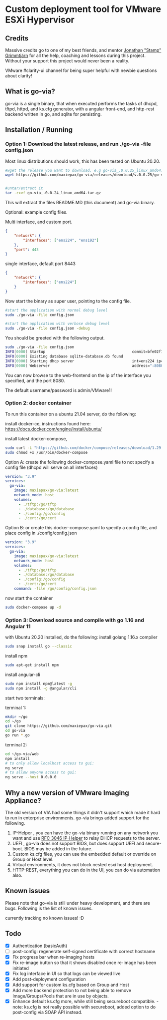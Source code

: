 Custom deployment tool for VMware ESXi Hypervisor
=========================================

Credits
-------

Massive credits go to one of my best friends, and mentor [Jonathan "Stamp" Grimmtjärn](https://www.github.com/stamp) for all the help, coaching and lessons during this project.
Without your support this project would never been a reality.

VMware #clarity-ui channel for being super helpful with newbie questions about clarity!


What is go-via?
---------------
go-via is a single binary, that when executed performs the tasks of dhcpd, tftpd, httpd, and ks.cfg generator, with a angular front-end, and http-rest backend written in go, and sqlite for persisting.

Installation / Running
----------------------
<h3> Option 1: Download the latest release, and run ./go-via -file config.json </h3>

Most linux distributions should work, this has been tested on Ubuntu 20.20.

``` bash
#wget the release you want to download, e.g go-via_.0.0.25_linux_amd64.tar.gz
wget https://github.com/maxiepax/go-via/releases/download/v.0.0.25/go-via_.0.0.25_linux_amd64.tar.gz


#untar/extract it
tar -zxvf go-via_.0.0.24_linux_amd64.tar.gz
```
This will extract the files README.MD (this document) and go-via binary.

Optional: example config files.

Multi interface, and custom port.
``` json
{
    "network": {
        "interfaces": ["ens224", "ens192"]
    },
    "port": 443
}
```
single interface, default port 8443
``` json
{
    "network": {
        "interfaces": ["ens224"]
    }
}
```

Now start the binary as super user, pointing to the config file.
``` bash
#start the application with normal debug level
sudo ./go-via -file config.json

#start the application with verbose debug level
sudo ./go-via -file config.json -debug
```
You should be greeted with the following output.
``` bash
sudo ./go-via -file config.json 
INFO[0000] Startup                                       commit=bfe02f13d3382f1c760a1510fd3bbb966b5ac3f6 date="2021-04-26T12:01:33Z" version=.0.0.24
INFO[0000] Existing database sqlite-database.db found   
INFO[0000] Starting dhcp server                          int=ens224 ip=172.16.100.1 mac="00:0c:29:91:cf:eb"
INFO[0000] Webserver                                     address=":8080"
```
You can now browse to the web-frontend on the ip of the interface you specified, and the port 8080.

The default username/password is admin/VMware1!

<h3> Option 2: docker container </h3>
To run this container on a ubuntu 21.04 server, do the following:<br>

install docker-ce, instructions found here: https://docs.docker.com/engine/install/ubuntu/

install latest docker-compose,  
``` bash
sudo curl -L "https://github.com/docker/compose/releases/download/1.29.2/docker-compose-$(uname -s)-$(uname -m)" -o /usr/bin/docker-compose
sudo chmod +x /usr/bin/docker-compose
```

Option A: create the following docker-compose.yaml file to not specify a config file (dhcpd will serve on all interfaces)
``` yaml
version: "3.9"
services:
  go-via:
    image: maxiepax/go-via:latest
    network_mode: host
    volumes:
      - ./tftp:/go/tftp
      - ./database:/go/database
      - ./config:/go/config
      - ./cert:/go/cert

```

Option B: or create this docker-compose.yaml to specify a config file, and place config in ./config/config.json
``` yaml
version: "3.9"
services:
  go-via:
    image: maxiepax/go-via:latest
    network_mode: host
    volumes:
      - ./tftp:/go/tftp
      - ./database:/go/database
      - ./config:/go/config
      - ./cert:/go/cert
    command: -file /go/config/config.json

```

now start the container

``` bash
sudo docker-compose up -d
```

<h3> Option 3: Download source and compile with go 1.16 and Angular 11 </h3>

with Ubuntu 20.20 installed, do the following:
install golang 1.16.x compiler
``` bash
sudo snap install go --classic
```
install npm
``` bash
sudo apt-get install npm
```
install angular-cli
``` bash
sudo npm install npm@latest -g
sudo npm install -g @angular/cli
```
start two terminals:

terminal 1:
``` bash
mkdir ~/go
cd ~/go
git clone https://github.com/maxiepax/go-via.git
cd go-via
go run *.go
```

terminal 2:
``` bash
cd ~/go-via/web
npm install
# to only allow localhost access to gui:
ng serve
# to allow anyone access to gui:
ng serve --host 0.0.0.0
```

Why a new version of VMware Imaging Appliance?
----------------------------------------------
The old version of VIA had some things it didn't support which made it hard to run in enterprise environments. go-via brings added support for the following.
1. IP-Helper , you can have the go-via binary running on any network you want and use [RFC 3046 IP-Helper](https://tools.ietf.org/html/rfc3046) to relay DHCP requests to the server.
2. UEFI , go-via does not support BIOS, but does support UEFI and secure-boot. BIOS may be added in the future.
3. Custom ks.cfg files, you can use the embedded default or override on Group or Host level.
4. Virtual environments, it does not block nested esxi host deployment.
5. HTTP-REST, everything you can do in the UI, you can do via automation also.

Known issues
------------
Please note that go-via is still under heavy development, and there are bugs. Following is the list of known issues.

currently tracking no known issues! :D

Todo
-----
- [x] Authentication (basicAuth)
- [ ] post-config: regenerate self-signed certificate with correct hostname
- [x] Fix progress bar when re-imaging hosts
- [x] Fix re-image button so that it shows disabled once re-image has been initiated
- [x] Fix log interface in UI so that logs can be viewed live
- [x] Add post-deployment configuration
- [x] Add support for custom ks.cfg based on Group and Host
- [x] Add more backend protection to not being able to remove Image/Groups/Pools that are in use by objects.
- [x] Enhance default ks.cfg more, while still being secureboot compatible. - note: ks.cfg is not really possible with secureboot, added option to do post-config via SOAP API instead.
